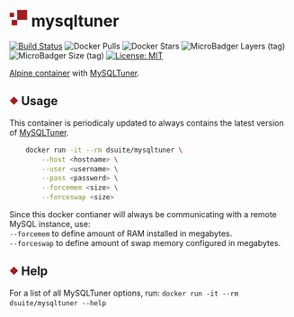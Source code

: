 # ![](https://github.com/docker-suite/artwork/raw/master/logo/png/logo_32.png) mysqltuner
[![Build Status](http://jenkins.hexocube.fr/job/docker-suite/job/mysqltuner/badge/icon?color=green&style=flat-square)](http://jenkins.hexocube.fr/job/docker-suite/job/mysqltuner/)
![Docker Pulls](https://img.shields.io/docker/pulls/dsuite/mysqltuner.svg?style=flat-square)
![Docker Stars](https://img.shields.io/docker/stars/dsuite/mysqltuner.svg?style=flat-square)
![MicroBadger Layers (tag)](https://img.shields.io/microbadger/layers/dsuite/mysqltuner/latest.svg?style=flat-square)
![MicroBadger Size (tag)](https://img.shields.io/microbadger/image-size/dsuite/mysqltuner/latest.svg?style=flat-square)
[![License: MIT](https://img.shields.io/badge/License-MIT-brightgreen.svg?style=flat-square)](https://opensource.org/licenses/MIT)

[Alpine container][alpine-base] with [MySQLTuner][mysqltuner].

## ![](https://github.com/docker-suite/artwork/raw/master/various/pin/png/pin_16.png) Usage

This container is periodicaly updated to always contains the latest version of [MySQLTuner][mysqltuner].

```bash
    docker run -it --rm dsuite/mysqltuner \
        --host <hostname> \
        --user <username> \
        --pass <password> \
        --forcemem <size> \
        --forceswap <size>
```

Since this docker contianer will always be communicating with a remote MySQL instance, use:  
    `--forcemem` to define amount of RAM installed in megabytes.  
    `--forceswap` to define amount of swap memory configured in megabytes.  

## ![](https://github.com/docker-suite/artwork/raw/master/various/pin/png/pin_16.png) Help

For a list of all MySQLTuner options, run: `docker run -it --rm dsuite/mysqltuner --help`


[mysqltuner]: https://github.com/major/MySQLTuner-perl/
[alpine-base]: https://github.com/docker-suite/alpine-base
